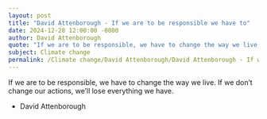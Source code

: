 ```yaml
---
layout: post
title: "David Attenborough - If we are to be responsible we have to"
date: 2024-12-28 12:00:00 -0000
author: David Attenborough
quote: "If we are to be responsible, we have to change the way we live. If we don’t change our actions, we’ll lose everything we have."
subject: Climate change
permalink: /Climate change/David Attenborough/David Attenborough - If we are to be responsible we have to
---
```


If we are to be responsible, we have to change the way we live. If we don’t change our actions, we’ll lose everything we have.

- David Attenborough
